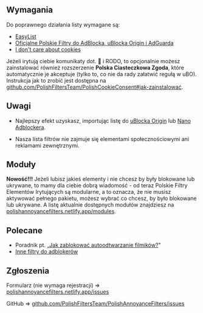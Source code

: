 ---
---
## Wymagania
Do poprawnego działania listy wymagane są:

* [EasyList](abp:subscribe?location=https%3A%2F%2Feasylist.to%2Feasylist%2Feasylist.txt&title=EasyList)
* [Oficjalne Polskie Filtry do AdBlocka, uBlocka Origin i AdGuarda](abp:subscribe?location=https%3A%2F%2Fraw.githubusercontent.com%2FMajkiIT%2Fpolish-ads-filter%2Fmaster%2Fpolish-adblock-filters%2Fadblock.txt&title=Oficjalne%20Polskie%20Filtry%20do%20AdBlocka%2C%20uBlocka%20i%20AdGuarda)
* [I don't care about cookies](abp:subscribe?location=https%3A%2F%2Fwww.i-dont-care-about-cookies.eu%2Fabp%2F&amp;title=I%20don%27t%20care%20about%20cookies)

Jeżeli irytują ciebie komunikaty dot. :cookie: i RODO, to opcjonalnie możesz zainstalować również rozszerzenie **Polska Ciasteczkowa Zgoda**, które automatycznie je akceptuje (tylko to, co nie da rady załatwić regułą w uBO). Instrukcja jak to zrobić jest dostępna na [github.com/PolishFiltersTeam/PolishCookieConsent#jak-zainstalować](https://github.com/PolishFiltersTeam/PolishCookieConsent#jak-zainstalowa%C4%87).

## Uwagi
* Najlepszy efekt uzyskasz, importując listę do [uBlocka Origin](https://github.com/gorhill/uBlock/releases) lub [Nano Adblockera](https://github.com/NanoAdblocker/NanoCore/releases).

* Nasza lista filtrów nie zajmuje się elementami społecznościowymi ani reklamami zewnętrznymi.

## Moduły
**Nowość!!!** Jeżeli lubisz jakieś elementy i nie chcesz by były blokowane lub ukrywane, to mamy dla ciebie dobrą wiadomość - od teraz Polskie Filtry Elementów Irytujących są modularne, a to oznacza, że nie musisz aktywować pełnego pakietu, możesz wybrać co chcesz, by było blokowane lub ukrywane. A listę aktualnie dostępnych modułów znajdziesz na [polishannoyancefilters.netlify.app/modules](/modules/).

## Polecane
* Poradnik pt. „[Jak zablokować autoodtwarzanie filmików?](https://github.com/PolishFiltersTeam/PolishAnnoyanceFilters/wiki/Jak-zablokowa%C4%87-autoodtwarzanie-filmik%C3%B3w%3F)"
* [Inne filtry do adblokerów](/otherfiltersforadblockers/)

## Zgłoszenia

Formularz (nie wymaga rejestracji) => [polishannoyancefilters.netlify.app/issues](/issues/)

GitHub => [github.com/PolishFiltersTeam/PolishAnnoyanceFilters/issues](https://github.com/PolishFiltersTeam/PolishAnnoyanceFilters/issues)

